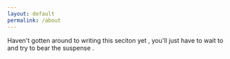 ```yaml
---
layout: default
permalink: /about
---
```


Haven't gotten around to writing this seciton yet , you'll just have to wait to and try to bear the suspense .